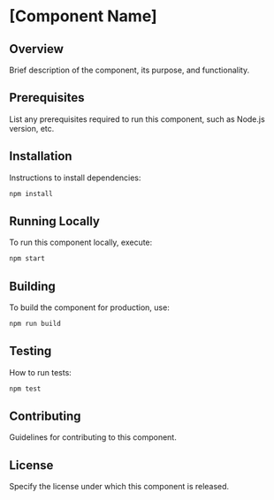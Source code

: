 # [Component Name]

## Overview
Brief description of the component, its purpose, and functionality.

## Prerequisites
List any prerequisites required to run this component, such as Node.js version, etc.

## Installation
Instructions to install dependencies:
```bash
npm install
```

## Running Locally
To run this component locally, execute:
```bash
npm start
```

## Building
To build the component for production, use:
```bash
npm run build
```

## Testing
How to run tests:
```bash
npm test
```

## Contributing
Guidelines for contributing to this component.

## License
Specify the license under which this component is released.